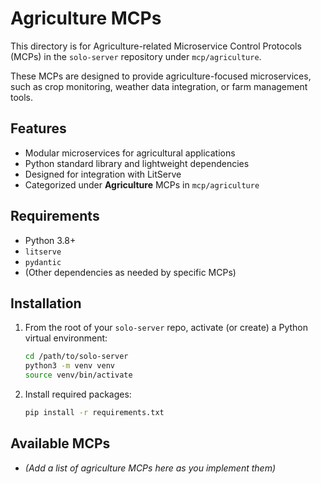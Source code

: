 # Agriculture MCPs

This directory is for Agriculture-related Microservice Control Protocols (MCPs) in the `solo-server` repository under `mcp/agriculture`.

These MCPs are designed to provide agriculture-focused microservices, such as crop monitoring, weather data integration, or farm management tools.

## Features

- Modular microservices for agricultural applications
- Python standard library and lightweight dependencies
- Designed for integration with LitServe
- Categorized under **Agriculture** MCPs in `mcp/agriculture`

## Requirements

- Python 3.8+  
- `litserve`  
- `pydantic`  
- (Other dependencies as needed by specific MCPs)

## Installation

1. From the root of your `solo-server` repo, activate (or create) a Python virtual environment:
   ```bash
   cd /path/to/solo-server
   python3 -m venv venv
   source venv/bin/activate
   ```

2. Install required packages:
   ```bash
   pip install -r requirements.txt
   ```

## Available MCPs

- *(Add a list of agriculture MCPs here as you implement them)* 